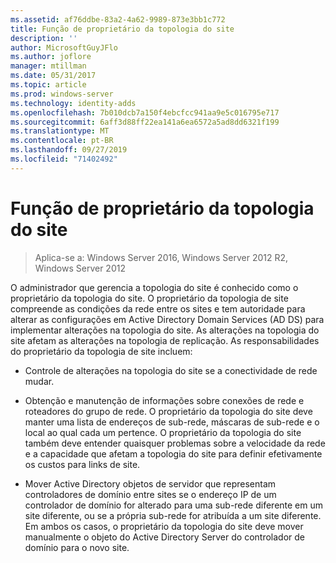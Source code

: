 ```yaml
---
ms.assetid: af76ddbe-83a2-4a62-9989-873e3bb1c772
title: Função de proprietário da topologia do site
description: ''
author: MicrosoftGuyJFlo
ms.author: joflore
manager: mtillman
ms.date: 05/31/2017
ms.topic: article
ms.prod: windows-server
ms.technology: identity-adds
ms.openlocfilehash: 7b010dcb7a150f4ebcfcc941aa9e5c016795e717
ms.sourcegitcommit: 6aff3d88ff22ea141a6ea6572a5ad8dd6321f199
ms.translationtype: MT
ms.contentlocale: pt-BR
ms.lasthandoff: 09/27/2019
ms.locfileid: "71402492"
---
```

# <a name="site-topology-owner-role"></a>Função de proprietário da topologia do site

>Aplica-se a: Windows Server 2016, Windows Server 2012 R2, Windows Server 2012

O administrador que gerencia a topologia do site é conhecido como o proprietário da topologia do site. O proprietário da topologia de site compreende as condições da rede entre os sites e tem autoridade para alterar as configurações em Active Directory Domain Services (AD DS) para implementar alterações na topologia do site. As alterações na topologia do site afetam as alterações na topologia de replicação. As responsabilidades do proprietário da topologia de site incluem:  
  
-   Controle de alterações na topologia do site se a conectividade de rede mudar.  
  
-   Obtenção e manutenção de informações sobre conexões de rede e roteadores do grupo de rede. O proprietário da topologia do site deve manter uma lista de endereços de sub-rede, máscaras de sub-rede e o local ao qual cada um pertence. O proprietário da topologia do site também deve entender quaisquer problemas sobre a velocidade da rede e a capacidade que afetam a topologia do site para definir efetivamente os custos para links de site.  
  
-   Mover Active Directory objetos de servidor que representam controladores de domínio entre sites se o endereço IP de um controlador de domínio for alterado para uma sub-rede diferente em um site diferente, ou se a própria sub-rede for atribuída a um site diferente. Em ambos os casos, o proprietário da topologia do site deve mover manualmente o objeto do Active Directory Server do controlador de domínio para o novo site.  
  


